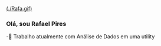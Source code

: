 <a href="https://github.com/Rafa-Pires">(./Rafa.gif)</a>



### Olá, sou Rafael Pires

-🔌 Trabalho atualmente com Análise de Dados em uma utility

